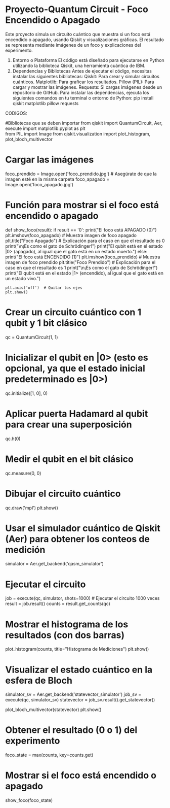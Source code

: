# Proyecto-Quantum Circuit - Foco Encendido o Apagado
Este proyecto simula un circuito cuántico que muestra si un foco está encendido o apagado, usando Qiskit y visualizaciones gráficas. El resultado se representa mediante imágenes de un foco y explicaciones del experimento.

1. Entorno o Plataforma
El código está diseñado para ejecutarse en Python utilizando la biblioteca Qiskit, una herramienta cuántica de IBM. 
2. Dependencias y Bibliotecas
Antes de ejecutar el código, necesitas instalar las siguientes bibliotecas:
Qiskit: Para crear y simular circuitos cuánticos.
Matplotlib: Para graficar los resultados.
Pillow (PIL): Para cargar y mostrar las imágenes.
Requests: Si cargas imágenes desde un repositorio de GitHub.
Para instalar las dependencias, ejecuta los siguientes comandos en tu terminal o entorno de Python:
pip install qiskit matplotlib pillow requests

CODIGOS:

#Bibliotecas que se deben importar
from qiskit import QuantumCircuit, Aer, execute
import matplotlib.pyplot as plt  
from PIL import Image
from qiskit.visualization import plot_histogram, plot_bloch_multivector

# Cargar las imágenes
foco_prendido = Image.open('foco_prendido.jpg')  # Asegúrate de que la imagen esté en la misma carpeta
foco_apagado = Image.open('foco_apagado.jpg')

# Función para mostrar si el foco está encendido o apagado
def show_foco(result):
    if result == '0':
        print("El foco está APAGADO (0)")
        plt.imshow(foco_apagado)  # Muestra imagen de foco apagado
        plt.title("Foco Apagado")
        # Explicación para el caso en que el resultado es 0
        print("\n¡Es como el gato de Schrödinger!")
        print("El qubit está en el estado |0> (apagado), al igual que el gato está en un estado muerto.")
    else:
        print("El foco está ENCENDIDO (1)")
        plt.imshow(foco_prendido)  # Muestra imagen de foco prendido
        plt.title("Foco Prendido")
        # Explicación para el caso en que el resultado es 1
        print("\n¡Es como el gato de Schrödinger!")
        print("El qubit está en el estado |1> (encendido), al igual que el gato está en un estado vivo.")
        
    plt.axis('off')  # Quitar los ejes
    plt.show()

# Crear un circuito cuántico con 1 qubit y 1 bit clásico
qc = QuantumCircuit(1, 1)

# Inicializar el qubit en |0> (esto es opcional, ya que el estado inicial predeterminado es |0>)
qc.initialize([1, 0], 0)

# Aplicar puerta Hadamard al qubit para crear una superposición
qc.h(0)

# Medir el qubit en el bit clásico
qc.measure(0, 0)

# Dibujar el circuito cuántico
qc.draw('mpl')
plt.show()

# Usar el simulador cuántico de Qiskit (Aer) para obtener los conteos de medición
simulator = Aer.get_backend('qasm_simulator')

# Ejecutar el circuito
job = execute(qc, simulator, shots=1000)  # Ejecutar el circuito 1000 veces
result = job.result()
counts = result.get_counts(qc)

# Mostrar el histograma de los resultados (con dos barras)
plot_histogram(counts, title="Histograma de Mediciones")
plt.show()

# Visualizar el estado cuántico en la esfera de Bloch
simulator_sv = Aer.get_backend('statevector_simulator')
job_sv = execute(qc, simulator_sv)
statevector = job_sv.result().get_statevector()

plot_bloch_multivector(statevector)
plt.show()

# Obtener el resultado (0 o 1) del experimento
foco_state = max(counts, key=counts.get)

# Mostrar si el foco está encendido o apagado
show_foco(foco_state)
